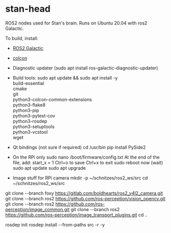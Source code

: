 # stan-head
ROS2 nodes used for Stan's brain. Runs on Ubuntu 20.04 with ros2 Galactic.

To build, install:
- [ROS2 Galactic](https://docs.ros.org/en/galactic/Installation/Ubuntu-Install-Debians.html)
- [colcon](https://docs.ros.org/en/galactic/Tutorials/Colcon-Tutorial.html)
- Diagnostic updater (sudo apt install ros-galactic-diagnostic-updater)
- Build tools:
sudo apt update && sudo apt install -y \
  build-essential \
  cmake \
  git \
  python3-colcon-common-extensions \
  python3-flake8 \
  python3-pip \
  python3-pytest-cov \
  python3-rosdep \
  python3-setuptools \
  python3-vcstool \
  wget

- Qt bindings (not sure if required)
cd /usr/bin
pip install PySide2

- On the RPi only
sudo nano /boot/firmware/config.txt
At the end of the file, add:
start_x = 1
Ctrl+o to save
Ctrl+x to exit
sudo reboot now
(wait)
sudo apt update
sudo apt upgrade

- Image stuff for RPi camera
mkdir -p ~/schnitzes/ros2_ws/src
cd ~/schnitzes/ros2_ws/src

git clone --branch foxy https://gitlab.com/boldhearts/ros2_v4l2_camera.git
git clone --branch ros2 https://github.com/ros-perception/vision_opencv.git
git clone --branch ros2 https://github.com/ros-perception/image_common.git
git clone --branch ros2 https://github.com/ros-perception/image_transport_plugins.git
cd ..

rosdep init
rosdep install --from-paths src -r -y